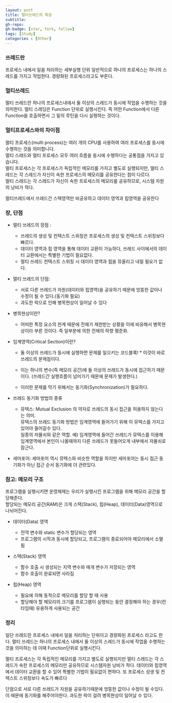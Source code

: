 ```yaml
---
layout: post
title: 멀티쓰레드의 특징
subtitle: 
gh-repo: 
gh-badge: [star, fork, follow]
tags: [Study]
categories : [Other]
---
```


### 쓰레드란
프로세스 내에서 일을 처리하는 세부실행 단위
일반적으로 하나의 프로세스는 하나의 스레드를 가지고 작업한다.
경량화된 프로세스라고도 부른다.

### 멀티쓰레드
멀티 쓰레드란 하나의 프로세스내에서 둘 이상의 스레드가 동시에 작업을 수행하는 것을 의미한다.
멀티 스레딩은 Function 단위로 실행시킨다.
즉 어떤 Function에서 다른 Function을 호출하면서 그 밑의 루틴을 다시 실행하는 것이다.

### 멀티프로세스와의 차이점
멀티 프로세스(multi process)는 여러 개의 CPU를 사용하여 여러 프로세스를 동시에 수행하는 것을 의미합니다.  
멀티 스레드와 멀티 프로세스 모두 여러 흐름을 동시에 수행하다는 공통점을 가지고 있습니다.  
멀티 프로세스는 각 프로세스가 독립적인 메모리를 가지고 별도로 실행되지만, 멀티 스레드는 각 스레드가 자신이 속한 프로세스의 메모리를 공유한다는 점이 다르다.  
멀티 스레드는 각 스레드가 자신이 속한 프로세스의 메모리를 공유하므로, 시스템 자원의 낭비가 적다.  

멀티쓰레드에서 쓰레드간 스택영역만 비공유하고 데이터 영역과 힙영역을 공유한다

### 장, 단점

* 멀티 쓰레드의 장점 :
    - 쓰레드의 생성 및 컨텍스트 스위칭은 프로세스의 생성 및 컨텍스트 스위칭보다 빠르다.
    - 데이터 영역과 힙 영역을 통해 데이터 교환이 가능하다, 쓰레드 사이에서의 데이터 교환에서는 특별한 기법이 필요없다.
    - 멀티 쓰레드 컨텍스트 스위칭 시 데이터 영역과 힙을 뮤올리고 내릴 필요가 없다.

* 멀티 쓰레드의 단점:  
    - 서로 다른 쓰레드가 자원(데이터와 힙영역)을 공유하기 때문에 엉뚱한 값이나 수정이 될 수 있다.(동기화 필요)
    - 과도한 락으로 인해 병목현상이 일어날 수 있다

* 병목현상이란?
    - 어떠한 특정 요소의 한계 때문에 전체가 제한받는 상황을 이에 비유해서 병목현상이라 부른 것이다. 즉 일부분에 의한 전체의 하향 평준화.

* 임계영역(Critical Section)이란?

    - 둘 이상의 쓰레드가 동시에 실행하면 문제를 일으키는 코드블록! * 이것이 바로 쓰레드의 문제점이다.

    - 이는 하나의 변수(즉 메모리 공간)에 둘 이상의 쓰레드가 동시에 접근하기 때문이다. (쓰레드간 실행흐름이 넘어가기 때문에 문제가 발생한다.)

    - 이러한 문제를 막기 위해서는 동기화(Synchronization)가 필요하다. 

* 쓰레드 동기화 방법의 종류

    - 뮤텍스: Mutual Exclusion 의 약자로 쓰레드의 동시 접근을 허용하지 않는다는 의미.   
뮤텍스의 쓰레드 동기화 방법은 임계영역에 들어가기 위해 이 뮤텍스를 가지고 있어야 들어갈수 있다.  
일종의 자물쇠와 같은 역할. 예) 임계영역에 들어간 쓰레드가 뮤텍스를 이용해 임계영역에서 본인이 나올때까지 다른 쓰레드가 못들어오게 내부에서 자물쇠로 잠근다.  
    
- 세마포어: 세마포어 역시 뮤텍스와 비슷한 역할을 하지만 세마포어는 동시 접근 동기화가 아닌 접근 순서 동기화에 더 관련있다.

### 참고: 메모리 구조
프로그램을 실행시키면 운영체제는 우리가 실행시킨 프로그램을 위해 메모리 공간을 할당해준다.  
할당되는 메모리 공간(RAM)은 크게 스택(Stack), 힙(Heap), 데이터(Data)영역으로 나뉘어진다.  

* 데이터(Data) 영역
    - 전역 변수와 static 변수가 할당되는 영역
    - 프로그램의 시작과 동시에 할당되고, 프로그램이 종료되어야 메모리에서 소멸됨

* 스택(Stack) 영역
    - 함수 호출 시 생성되는 지역 변수와 매개 변수가 저장되는 영역
    - 함수 호출이 완료되면 사라짐

* 힙(Heap) 영역
    - 필요에 의해 동적으로 메모리를 할당 할 때 사용
    - 할당해야 할 메모리의 크기를 프로그램이 실행되는 동안 결정해야 하는 경우(런 타임때) 유용하게 사용되는 공간

### 정리

일단 쓰레드란 프로세스 내에서 일을 처리하는 단위이고 경량화된 프로세스 라고도 한다.
멀티 쓰레드는 하나의 프로세스 내에서 둘 이상의 스레드가 동시에 작업을 수행하는 것을 의미하는 데 이때 Function단위로 실행시킨다.

멀티 프로세스는 각 독립적인 메모리를 가지고 별도로 실행되지만 멀티 스레드는 각 스레드가 속한 프로세스의 메모리만 공유하므로 시스템자원 낭비가 적다.
데이터와 힙영역에서 데이터 교환을 할 수 있어 특별한 기법이 필요없이 편하다.
또 프로세스 성생 및 컨텍스트 스위칭보다 속도가 빠르다

단점으로 서로 다른 쓰레드가 자원을 공유하기때문에 엉뚱한 값이나 수정이 될 수있다.
이 때문에 동기화를 해주어야한다.
과도한 락이 걸려 병목현상이 일어날 수 있다.

